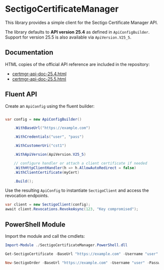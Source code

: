 # SectigoCertificateManager



This library provides a simple client for the Sectigo Certificate Manager API.

The library defaults to **API version 25.4** as defined in `ApiConfigBuilder`.
Support for version 25.5 is also available via `ApiVersion.V25_5`.

## Documentation

HTML copies of the official API reference are included in the repository:

- [certmgr-api-doc-25.4.html](Documentation/certmgr-api-doc-25.4.html)
- [certmgr-api-doc-25.5.html](Documentation/certmgr-api-doc-25.5.html)




## Fluent API



Create an `ApiConfig` using the fluent builder:



```csharp

var config = new ApiConfigBuilder()

    .WithBaseUrl("https://example.com")

    .WithCredentials("user", "pass")

    .WithCustomerUri("cst1")

    .WithApiVersion(ApiVersion.V25_5)

    // configure handler or attach a client certificate if needed
    .WithHttpClientHandler(h => h.AllowAutoRedirect = false)
    .WithClientCertificate(myCert)

    .Build();

```



Use the resulting `ApiConfig` to instantiate `SectigoClient` and access the revocation endpoints.

```csharp
var client = new SectigoClient(config);
await client.Revocations.RevokeAsync(123, "Key compromised");
```


## PowerShell Module

Import the module and call the cmdlets:

```powershell
Import-Module ./SectigoCertificateManager.PowerShell.dll

Get-SectigoCertificate -BaseUrl "https://example.com" -Username "user" -Password "pass" -CustomerUri "cst1" -CertificateId 123

New-SectigoOrder -BaseUrl "https://example.com" -Username "user" -Password "pass" -CustomerUri "cst1" -CommonName "example.com" -ProfileId 1
```
